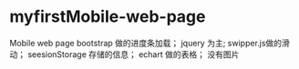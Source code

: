 # myfirstMobile-web-page
Mobile web page
bootstrap 做的进度条加载；
jquery 为主;
swipper.js做的滑动；
seesionStorage 存储的信息；
echart 做的表格；
没有图片
